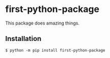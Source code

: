 # first-python-package
This package does amazing things.
## Installation
```shell
$ python -m pip install first-python-package

